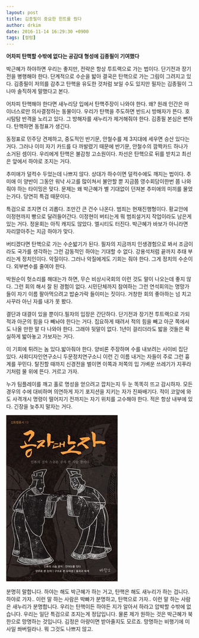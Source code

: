 ```yaml
---
layout: post
title: 김종필이 중요한 힌트를 줬다
author: drkim
date: 2016-11-14 16:29:30 +0900
tags: [컬럼]
---
```

 **어차피 탄핵할 수밖에 없다는 공감대 형성에 김종필이 기여했다** 

  


박근혜가 하야하면 우리는 좋지만, 전략은 항상 투트랙으로 가는 법이다. 단기전과 장기전을 병행해야 한다. 단계적으로 수순을 밟아 결국은 탄핵으로 가는 그림이 그려지고 있다. 김종필이 저의를 감추고 탄핵을 유도한 것처럼 보일 수도 있지만 필자는 김종필이 그나마 솔직하게 말했다고 본다. 

  


어차피 탄핵해야 한다면 새누리당 입에서 탄핵주장이 나와야 한다. 왜? 원래 인간은 마이너스로만 의사결정하는 동물이다. 우리가 탄핵을 주도하면 반드시 방해자가 뜬다. 호시탐탐 반격을 노리고 있다. 그 방해자를 새누리가 제거해줘야 한다. 김종필 본심은 뻔하다. 탄핵하면 동정표가 생긴다. 

  


동정표로 민주당 견제하고, 중도적인 반기문, 안철수를 제 3지대에 세우면 승산 있다는 거다. 그러나 이미 자기 카드를 다 까발렸기 때문에 반기문, 안철수의 깜짝카드 하나가 소거된 셈이다. 우리에게 탄핵은 불감청 고소원이다. 차선은 탄핵으로 뒤를 받치고 최선은 앞에서 하야로 조지는 거다. 

  


추미애가 덜컥수 두었는데 나쁘지 않다. 상대가 하수이면 덜컥수에도 깨지는 법이다. 추미애 이 양반이 그동안 워낙 사고를 많이쳐서 불안할 뿐 지금쯤 영수회담이한번 쯤 나와줘야 하는 타이밍은 맞다. 문제는 왜 박근혜가 별 기대없이 던져본 추미애의 미끼를 물었는가다. 당연히 특검 때문이다. 

  


특검으로 조지면 더 괴롭다. 조만간 큰 건수 나온다. 범죄는 현재진행형이다. 황교안에 이정현까지 빵으로 달려들어간다. 이정현이 버티는게 뭐 범죄설거지 작업이라도 남은게 있는 거다. 정윤회는 아직 캐지도 않았다. 엘시티도 터진다. 박근혜가 바보가 아니라면 자리깔아주는 지금 하야가 맞다. 

  


버티겠다면 탄핵으로 가는 수순밟기가 된다. 필자의 지금까지 인생경험으로 봐서 조금이라도 국가를 생각하는 그런 감동적인 하야는 기대할 수 없다. 강용석처럼 끝까지 추태 부리는게 정치인이다. 악질이다. 그러나 악질에게도 기회는 줘야 한다. 그게 정치의 수순이다. 외부변수를 줄여야 한다. 

  


박원순이 헛소리를 해대는가 하면, 무슨 비상시국회의 이런 것도 말이 나오는데 좋지 않다. 그런 회의 해서 잘 된 경험이 없다. 시민단체까지 참여하는 그런 연석회의는 명망가들이 자기 이름 팔아먹으려고 밥숟가락 들이미는 짓이다. 거창한 회의 좋아하는 넘 치고 사꾸라 아닌 자를 내가 못 봤다.

  


결단과 대결이 있을 뿐이다.필자의 입장은 간단하다. 단기전과 장기전 투트랙으로 가되 적과 아군의 힘을 다 빼놔야 한다는 거다. 집요하게 때려서 적의 힘을 빼고 아군 쪽에서도 나올 만한 말 다 나와야 한다. 그래야 뒷말이 없다. 1년이 걸리더라도 밟을 것들은 확실하게 밟아놓고 가보자는 거다.

  


이 기회에 튀려는 놈 있다.밟아줘야 한다. 양비론 주장하며 수를 내보려는 사이비 집단 있다. 사회디자인연구소니 두문정치연구소니 이런 긴 이름 내거는 자들이 주로 그런 흉계를 꾸민다. 탈진할 때까지 신경전을 벌이면 이쪽과 저쪽의 입 가벼운 쓰레기가 지푸라기처럼 물 위에 뜬다. 거르고 가자.

  


누가 팀플레이를 깨고 홀로 명성을 얻으려고 깝치는지 두 눈 똑똑히 뜨고 감시하자. 모든 경우의 수에 대비하며 의연하게 자기 포지션을 지키는 자가 진짜배기다. 적이 코앞에 와도 사격개시 명령이 떨어지기 전까지는 자기 위치를 고수해야 한다. 적은 항상 내부에 있다. 긴장을 늦추지 말자는 거다.

  


  



![](/files/attach/images/199/638/777/555.jpg)   


  


분명히 말합니다. 하야는 해도 박근혜가 하는 거고, 탄핵은 해도 새누리가 하는 겁니다. 하야로 가자.. 이런 말 하는 사람은 박빠가 분명하고, 탄핵으로 가자.. 이런 말 하는 사람은 새누리가 분명합니다. 우리는 탄핵이든 하야든 지가 알아서 하라고 압박할 수밖에 없습니다. 우리는 일단 특검으로 조지는게 정답입니다. 물론 제가 원하는 것은 박근혜가 북한으로 망명하는 것입니다. 김정은 아량이면 받아줄지도 모르죠. 망명하는 비행기에 미사일 쏴버릴라나. 뭐 그것도 나쁘지 않고.